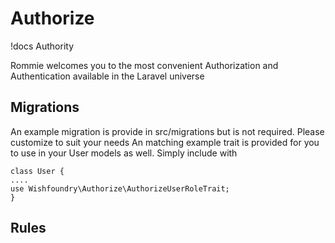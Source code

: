 Authorize
==============

!docs Authority


Rommie welcomes you to the most convenient Authorization and Authentication available in the Laravel universe




Migrations
---------
An example migration is provide in src/migrations but is not required. Please customize to suit your needs
An matching example trait is provided for you to use in your User models as well. Simply include with
```
class User {
....
use Wishfoundry\Authorize\AuthorizeUserRoleTrait;
}
```


Rules
-----


